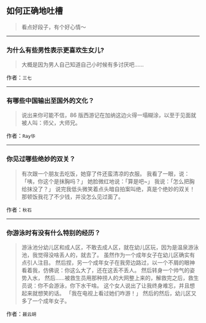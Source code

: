 ## 如何正确地吐槽

> 看点好段子，有个好心情～


 
---

### 为什么有些男性表示更喜欢生女儿?

> 大概是因为男人自己知道自己小时候有多讨厌吧……


作者：`三七`

---

### 有哪些中国输出至国外的文化？

> 说出来你可能不信，86 版西游记在加纳这边火得一塌糊涂，以至于见面就被人叫：师父，大师兄。


作者：`Ray华`

---

### 你见过哪些绝妙的双关？

> 有次跟一个朋友去吃饭，她穿了件还蛮清凉的衣服。
> 我看了一眼，说：「咦，你这个是抹胸吗？」
> 她脸微红地说：「算是吧~」
> 我说：「怎么把胸给抹没了？」
> 说完我低头微笑着点头暗自拍案叫绝，真是个绝妙的双关！
>  
> 那顿饭我花了不少钱，并没怎么见过面了。


作者：`秋石`

---

### 你游泳时有没有什么特别的经历？

> 游泳池分幼儿区和成人区，不敢去成人区，就在幼儿区玩，因为是温泉游泳池，我觉得没啥丢人的，就去了。
> 虽然作为一个成年女子在幼儿区确实有点引人注目。
> 然后捏，另一个成年女子在我旁边路过，以一个不屑的眼神看着我，仿佛说：你这么大了，还在这丢不丢人。
> 然后转身一个帅气的姿势入水，
> 然后……被救生员用那种捞人的大网整上来的，解救完之后，救生员说：你不会游泳，你下水干啥。
> 这个女人说出了让我终身难忘，并且想起来就想笑的话。
> 「我在电视上看过她们咋游！」
> 然后的然后，幼儿区又多了一个成年女子。


作者：`聂云胡`